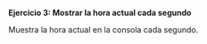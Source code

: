 <strong>Ejercicio 3: Mostrar la hora actual cada segundo</strong>

Muestra la hora actual en la consola cada segundo.